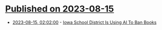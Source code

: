 # [Published on 2023-08-15](index.md)

* [2023-08-15, 02:02:00](https://yro.slashdot.org/story/23/08/14/2157234/iowa-school-district-is-using-ai-to-ban-books?utm_source=rss1.0mainlinkanon&utm_medium=feed) - [Iowa School District Is Using AI To Ban Books](https://yro.slashdot.org/story/23/08/14/2157234/iowa-school-district-is-using-ai-to-ban-books?utm_source=rss1.0mainlinkanon&utm_medium=feed)
